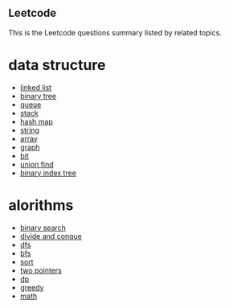 ## Leetcode 

This is the Leetcode questions summary listed by related topics.

# data structure

- [linked list]()
- [binary tree]()
- [queue]()
- [stack]()
- [hash map]()
- [string]()
- [array]()
- [graph]()
- [bit]()
- [union find]()
- [binary index tree]()


# alorithms

- [binary search]()
- [divide and conque]()
- [dfs]()
- [bfs]()
- [sort]()
- [two pointers]()
- [dp]()
- [greedy]()
- [math]()